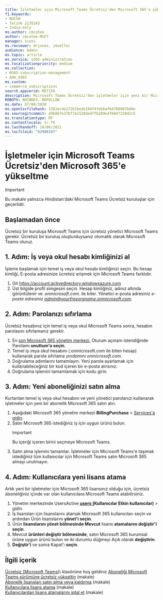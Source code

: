 ```yaml
---
title: İşletmeler için Microsoft Teams Ücretsiz'den Microsoft 365'e yükseltme
f1.keywords:
- NOCSH
- fwlink 2135143
- India-only
ms.author: cmcatee
author: cmcatee-MSFT
manager: scotv
ms.reviewer: drjones, jmueller
audience: Admin
ms.topic: article
ms.service: o365-administration
ms.localizationpriority: medium
ms.collection:
- M365-subscription-management
- Adm_O365
ms.custom:
- commerce_subscriptions
search.appverid: MET150
description: Microsoft Teams Ücretsiz'den işletmeler için yeni bir Microsoft 365 yükseltmeyi öğrenin.
ROBOTS: NOINDEX, NOFOLLOW
ms.date: 07/08/2020
ms.openlocfilehash: 1382ec4e272b7bede184f47ebbaf64780907b40e
ms.sourcegitcommit: d4b867e37bf741528ded7fb289e4f6847228d2c5
ms.translationtype: MT
ms.contentlocale: tr-TR
ms.lasthandoff: 10/06/2021
ms.locfileid: "62988107"
---
```

# <a name="upgrade-from-microsoft-teams-free-to-microsoft-365-for-business"></a>İşletmeler için Microsoft Teams Ücretsiz'den Microsoft 365'e yükseltme

> [!IMPORTANT]
> Bu makale yalnızca Hindistan'daki Microsoft Teams Ücretsiz kuruluşlar için geçerlidir.

## <a name="before-you-begin"></a>Başlamadan önce

Ücretsiz bir kuruluşa Microsoft Teams için ücretsiz yönetici Microsoft Teams gerekir. Ücretsiz bir kuruluş oluşturduysanız otomatik olarak Microsoft Teams oluruz.

## <a name="step-1-get-your-work-or-school-account-id"></a>1. Adım: İş veya okul hesabı kimliğinizi al

İşleme başlamak için temel iş veya okul hesabı kimliğinizi seçin. Bu hesap kimliği, E-posta adresinize ücretsiz erişmek için Microsoft Teams farklıdır.

1. Git <a href="https://go.microsoft.com/fwlink/p/?linkid=2134797" target="_blank"><https://account.activedirectory.windowsazure.com></a>
2. Üst bilgide profil simgesini seçin. Hesap kimliğiniz, adınız altında görüntülenir ve *.onmicrosoft.com*. ile biter.
    Yönetici e-posta adresiniz *e-posta adresiniz admin@yourfreeorgname.onmicrosoft.com*.

## <a name="step-2-reset-your-password"></a>2. Adım: Parolanızı sıfırlama

Ücretsiz hesabınız için temel iş veya okul Microsoft Teams sonra, hesabın parolasını sıfırlamanız gerekir.

1. En <a href="https://go.microsoft.com/fwlink/p/?linkid=2024339" target="_blank">son Microsoft 365 yönetim merkezi.</a> Oturum açmam istendiğinde Parolamı **unuttum'a seçin**.
2. Temel iş veya okul hesabını (.onmicrosoft.com ile biten hesap) kullanarak parola sıfırlama *yordamını onmicrosoft.com*.
3. Doğrulama adımlarını tamamlayın. Yeni parola ayarlamak için kullanabileceğiniz bir kod içeren bir e-posta alırsınız.
4. Doğrulama işlemini tamamlamak için kodu girin.

## <a name="step-3-buy-your-new-subscription"></a>3. Adım: Yeni aboneliğinizi satın alma

Kurtarılan temel iş veya okul hesabını ve yeni yönetici parolanızı kullanarak işletmeler için yeni bir abonelik Microsoft 365 satın alın.

1. Aşağıdaki Microsoft 365 yönetim merkezi **BillingPurchase** >  <a href="https://go.microsoft.com/fwlink/p/?linkid=868433" target="_blank">Services'a gidin</a>.
2. Satın Microsoft 365 istediğiniz iş için uygun ürünü bulun.
    > [!IMPORTANT]
    > Bu içeriği içeren birini seçmeye Microsoft Teams.
3. Satın alma işlemini tamamlar. İşletmeler için Microsoft Teams'e taşımak istediğiniz tüm kullanıcılar için Microsoft Teams satın Microsoft 365 almayı unutmayın.

## <a name="step-4-assign-new-licenses-to-users"></a>4. Adım: Kullanıcılara yeni lisans atama

Artık yeni bir işletmeler için Microsoft 365 lisansınız olduğu için, ücretsiz aboneliğiniz içinde var olan kullanıcılara Microsoft Teams atabilirsiniz.

1. Yönetim merkezinde UsersActive <a href="https://go.microsoft.com/fwlink/p/?linkid=834822" target="_blank">**users (**</a>**Kullanıcılar Etkin kullanıcılar)** >  gidin.
2. İş lisansları için lisanslarını atamak Microsoft 365 kullanıcıları seçin ve ardından Ürün lisanslarını **yönet'i seçin**.
3. Ürün **lisanslarını yönet bölmesinde Mevcut** lisans **atamalarını değiştir'i seçin**.
4. Mevcut **ürünleri değiştir bölmesinde**, satın Microsoft 365 kurumsal ürüne uygun ürünü bulun ve iki durumlu düğmeyi Açık olarak **değiştirin**.
5. **Değiştir'i** ve sonra Kapat'ı **seçin**.

## <a name="related-content"></a>İlgili içerik

[Ücretsiz (Microsoft Teams)](https://support.microsoft.com/office/6d79a648-6913-4696-9237-ed13de64ae3c)\ klasörüne hoş geldiniz
[Aboneliği Microsoft Teams sürümüne ücretsiz yükseltin](/microsoftteams/upgrade-freemium) (makale)\
[Abonelik lisansları satın alma veya kaldırma](../licenses/buy-licenses.md) (makale)\
[Kullanıcılara lisans atama](../../admin/manage/assign-licenses-to-users.md) (makale)\
[Kullanıcılardan lisans atamalarını iptal et](../../admin/manage/remove-licenses-from-users.md) (makale)
